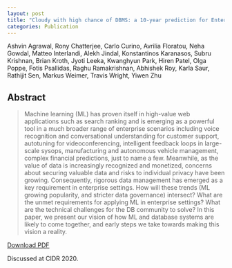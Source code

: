 ```yaml
---
layout: post
title: "Cloudy with high chance of DBMS: a 10-year prediction for Enterprise-Grade ML"
categories: Publication
---
```


Ashvin Agrawal, Rony Chatterjee, Carlo Curino, Avrilia Floratou, Neha Gowdal, Matteo Interlandi, Alekh Jindal, Konstantinos Karanasos, Subru Krishnan, Brian Kroth, Jyoti Leeka, Kwanghyun Park, Hiren Patel, Olga Poppe, Fotis Psallidas, Raghu Ramakrishnan, Abhishek Roy, Karla Saur, Rathijit Sen, Markus Weimer, Travis Wright, Yiwen Zhu

## Abstract

> Machine learning (ML) has proven itself in high-value web applications such as
> search ranking and is emerging as a powerful tool in a much broader range of
> enterprise scenarios including voice recognition and conversational
> understanding for customer support, autotuning for videoconferencing,
> intelligent feedback loops in large-scale sysops, manufacturing and autonomous
> vehicle management, complex financial predictions, just to name a few.
> Meanwhile, as the value of data is increasingly recognized and monetized,
> concerns about securing valuable data and risks to individual privacy have
> been growing. Consequently, rigorous data management has emerged as a key
> requirement in enterprise settings. How will these trends (ML growing
> popularity, and stricter data governance) intersect? What are the unmet
> requirements for applying ML in enterprise settings? What are the technical
> challenges for the DB community to solve? In this paper, we present our vision
> of how ML and database systems are likely to come together, and early steps we
> take towards making this vision a reality.

[Download PDF]({{site.url}}/files/pub/2020/2020-CIDR-Vision.pdf)

Discussed at CIDR 2020.
